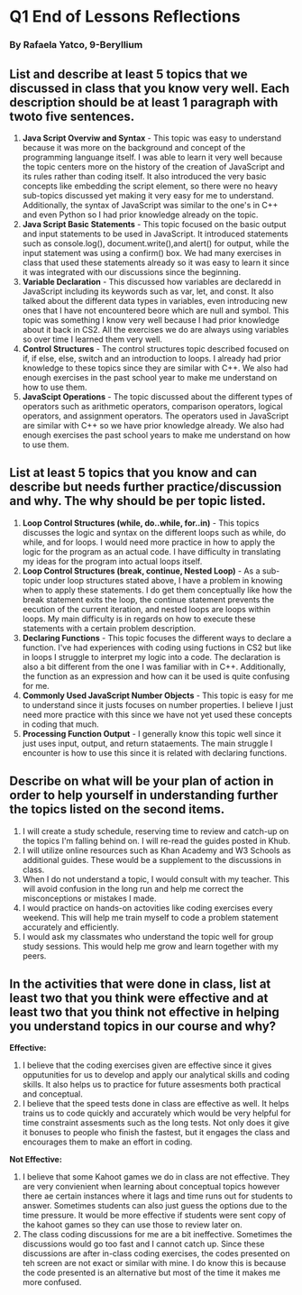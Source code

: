 # Q1 End of Lessons Reflections
### By Rafaela Yatco, 9-Beryllium 


## List and describe at least 5 topics that we discussed in class that you know very well. Each description should be at least 1 paragraph with twoto five sentences.
1. **Java Script Overviw and Syntax** - This topic was easy to understand because it was more on the background and concept of the programming languange itself. I was able to learn it very well because the topic centers more on the history of the creation of JavaScript and its rules rather than coding itself. It also introduced the very basic concepts like embedding the script element, so there were no heavy sub-topics discussed yet making it very easy for me to understand. Additionally, the syntax of JavaScript was similar to the one's in C++ and even Python so I had prior knowledge already on the topic.
2. **Java Script Basic Statements** - This topic focused on the basic output and input statements to be used in JavaScript. It introduced statements such as console.log(), document.write(),and alert() for output, while the input statement was using a confirm() box. We had many exercises in class that used these statements already so it was easy to learn it since it was integrated with our discussions since the beginning. 
3. **Variable Declaration** - This discussed how variables are declaredd in JavaScript including its keywords such as var, let, and const. It also talked about the different data types in variables, even introducing new ones that I have not encountered beore which are null and symbol. This topic was something I know very well because I had prior knowledge about it back in CS2. All the exercises we do are always using variables so over time I learned them very well. 
4. **Control Structures** - The control structures topic described focused on if, if else, else, switch and an introduction to loops. I already had prior knowledge to these topics since they are similar with C++. We also had enough exercises in the past school year to make me understand on how to use them.  
5. **JavaScipt Operations** - The topic discussed about the different types of operators such as arithmetic operators, comparison operators, logical operators, and assignment operators. The operators used in JavaScript are similar with C++ so we have prior knowledge already.  We also had enough exercises the past school years to make me understand on how to use them.  

## List at least 5 topics that you know and can describe but needs further practice/discussion and why.  The why should be per topic listed.  
1. **Loop Control Structures (while, do..while, for..in)** - This topics discusses the logic and syntax on the different loops such as while, do while, and for loops. I would need more practice in how to apply the logic for the program as an actual code. I have difficulty in translating my ideas for the program into actual loops itself. 
2. **Loop Control Structures (break, continue, Nested Loop)** - As a sub-topic under loop structures stated above, I have a problem in knowing when to apply these statements. I do get them conceptually like how the break statement exits the loop, the continue statement prevents the eecution of the current iteration, and nested loops are loops within loops. My main difficulty is in regards on how to execute these statements with a certain problem description. 
3. **Declaring Functions** - This topic focuses the different ways to declare a function. I've had experiences with coding using fuctions in CS2 but like in loops I struggle to interpret my logic into a code. The declaration is also a bit different from the one I was familiar with in C++. Additionally, the function as an expression and how can it be used is quite confusing for me. 
4. **Commonly Used JavaScript Number Objects** - This topic is easy for me to understand since it justs focuses on number properties. I believe I just need more practice with this since we have not yet used these concepts in coding that much. 
5. **Processing Function Output** - I generally know this topic well since it just uses input, output, and return stataements. The main struggle I encounter is how to use this since it is related with declaring functions. 

## Describe on what will be your plan of action in order to help yourself in understanding further the topics listed on the second items.

1. I will create a study schedule, reserving time to review and catch-up on the topics I'm falling behind on. I will re-read the guides posted in Khub. 
2. I will utilize online resources such as Khan Academy and W3 Schools as additional guides. These would be a supplement to the discussions in class.  
3. When I do not understand a topic, I would consult with my teacher. This will avoid confusion in the long run and help me correct the misconceptions or mistakes I made.
4. I would practice on hands-on actovities like coding exercises every weekend. This will help me train myself to code a problem statement accurately and efficiently.
5. I would ask my classmates who understand the topic well for group study sessions. This would help me grow and learn together with my peers.

## In the activities that were done in class, list at least two that you think were effective and at least two that you think not effective in helping you understand topics in our course and why?

**Effective:**
1. I believe that the coding exercises given are effective since it gives opputunities for us to develop and apply our analytical skills and coding skills. It also helps us to practice for future assesments both practical and conceptual. 
2. I believe that the speed tests done in class are effective as well. It helps trains us to code quickly and accurately which would be very helpful for time constraint assesments such as the long tests. Not only does it give it bonuses to people who finish the fastest, but it engages the class and encourages them to make an effort in coding. 

**Not Effective:**
1. I believe that some Kahoot games we do in class are not effective. They are very convienient when learning about conceptual topics however there ae certain instances where it lags and time runs out for students to answer. Sometimes students can also just guess the options due to the time pressure. It would be more effective if students were sent  copy of the kahoot games so they can use those to review later on. 
2. The class coding discussions for me are a bit ineffective. Sometimes the discussions would go too fast and I cannot catch up. Since these discussions are after in-class coding exercises, the codes presented on teh screen are not exact or similar with mine. I do know this is because the code presented is an alternative but most of the time it makes me more confused.  